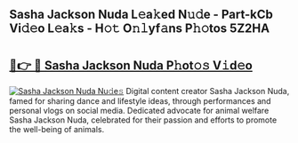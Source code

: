 ## Sasha Jackson Nuda L𝚎a𝚔ed N𝚞𝚍e - Part-kCb Vi𝚍𝚎o L𝚎a𝚔s - H𝚘𝚝 O𝚗𝚕yf𝚊ns P𝚑𝚘tos 5Z2HA

# <h2><a href="http://kfeyos.oniu.top/?m=Sasha+Jackson+Nuda">🔗👉 🔴 Sasha Jackson Nuda P𝚑ot𝚘𝚜 V𝚒d𝚎o</a></h2>

[![Sasha Jackson Nuda Nu𝚍e𝚜](https://i.imgur.com/0qMVB7G.gif)](http://kfeyos.oniu.top/?m=Sasha+Jackson+Nuda)
Digital content creator Sasha Jackson Nuda, famed for sharing dance and lifestyle ideas, through performances and personal vlogs on social media. Dedicated advocate for animal welfare Sasha Jackson Nuda, celebrated for their passion and efforts to promote the well-being of animals.  
